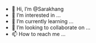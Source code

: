 - 👋 Hi, I’m @Sarakhang
- 👀 I’m interested in ...
- 🌱 I’m currently learning ...
- 💞️ I’m looking to collaborate on ...
- 📫 How to reach me ...

<!---
Sarakhang/Sarakhang is a ✨ special ✨ repository because its `README.md` (this file) appears on your GitHub profile.
You can click the Preview link to take a look at your changes.
--->
